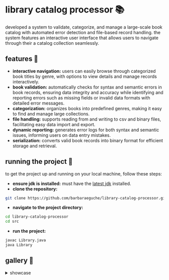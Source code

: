 # library catalog processor 📚
developed a system to validate, categorize, and manage a large-scale book catalog with automated error detection and file-based record handling. the system features an interactive user interface that allows users to navigate through their a catalog collection seamlessly.

## features 👾
- **interactive navigation:** users can easily browse through categorized book titles by genre, with options to view details and manage records interactively.
- **book validation:** automatically checks for syntax and semantic errors in book records, ensuring data integrity and accuracy while identifying and reporting errors such as missing fields or invalid data formats with detailed error messages.
- **categorization:** organizes books into predefined genres, making it easy to find and manage large collections.
- **file handling:** supports reading from and writing to csv and binary files, facilitating easy data import and export.
- **dynamic reporting:** generates error logs for both syntax and semantic issues, informing users on data entry mistakes.
- **serialization:** converts valid book records into binary format for efficient storage and retrieval.

## running the project 🏁
to get the project up and running on your local machine, follow these steps:

- **ensure jdk is installed:** must have the [latest jdk](https://www.java.com/en/download/manual.jsp) installed.
- **clone the repository:**
```bash
git clone https://github.com/barbaraeguche/library-catalog-processor.git
```
- **navigate to the project directory:**
```bash
cd library-catalog-processor
cd src
```
- **run the project:**
```bash
javac Library.java
java Library
```

## gallery 📸
<details>
  <summary>showcase</summary>

  - **main menu**

  - **sub menu**

  - **integer inputs**

  - **catalog details**

</details>
